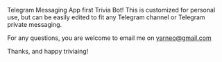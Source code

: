 Telegram Messaging App first Trivia Bot!
This is customized for personal use, but can be easily edited to fit any Telegram channel or Telegram private messaging.

For any questions, you are welcome to email me on yarneo@gmail.com

Thanks, and happy triviaing!
